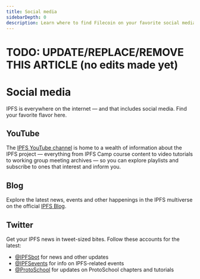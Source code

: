 ```yaml
---
title: Social media
sidebarDepth: 0
description: Learn where to find Filecoin on your favorite social media platform.
---
```

# TODO: UPDATE/REPLACE/REMOVE THIS ARTICLE (no edits made yet)

# Social media

IPFS is everywhere on the internet — and that includes social media. Find your favorite flavor here.

## YouTube

The [IPFS YouTube channel](https://www.youtube.com/channel/UCdjsUXJ3QawK4O5L1kqqsew) is home to a wealth of information about the IPFS project — everything from IPFS Camp course content to video tutorials to working group meeting archives — so you can explore playlists and subscribe to ones that interest and inform you.

## Blog

Explore the latest news, events and other happenings in the IPFS multiverse on the official [IPFS Blog](https://ipfs.io/blog/).

## Twitter

Get your IPFS news in tweet-sized bites. Follow these accounts for the latest:

- [@IPFSbot](https://twitter.com/IPFSbot) for news and other updates
- [@IPFSevents](https://twitter.com/ipfsevents) for info on IPFS-related events
- [@ProtoSchool](https://twitter.com/protoschool) for updates on ProtoSchool chapters and tutorials
